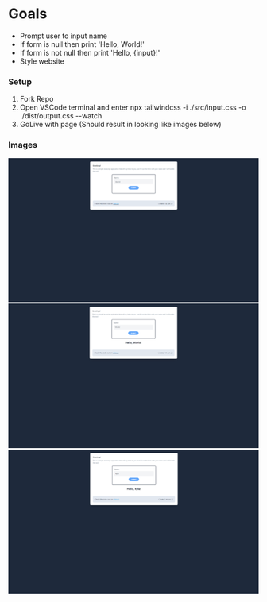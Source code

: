 # Goals

- Prompt user to input name
- If form is null then print 'Hello, World!'
- If form is not null then print 'Hello, {input}!'
- Style website

### Setup

1. Fork Repo
2. Open VSCode terminal and enter npx tailwindcss -i ./src/input.css -o ./dist/output.css --watch
3. GoLive with page (Should result in looking like images below)

### Images

![Alt text](.\images\Page-Load.png "Page on Initial Load")
![Alt text](.\images\Basic-Submit.png "Clicking submit button with no name input")
![Alt text](.\images\Name-Submit.png "Clicking submit button with name input")
